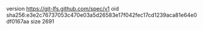 version https://git-lfs.github.com/spec/v1
oid sha256:e3e2c76737053c470e03a5d26583e17f042fec17cd1239aca81e64e0df0167aa
size 2691
